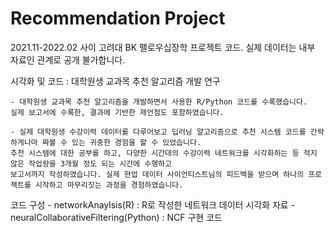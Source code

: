 # Recommendation Project
2021.11-2022.02 사이 고려대 BK 펠로우십장학 프로젝트 코드.
실제 데이터는 내부 자료인 관계로 공개 불가합니다.

시각화 및 코드 : 대학원생 교과목 추천 알고리즘 개발 연구

    - 대학원생 교과목 추천 알고리즘을 개발하면서 사용한 R/Python 코드를 수록했습니다. 
    실제 보고서에 수록한, 결과에 기반한 제언점도 포함하였습니다.
    
    - 실제 대학원생 수강이력 데이터를 다루어보고 딥러닝 알고리즘으로 추천 시스템 코드를 간략하게나마 짜볼 수 있는 귀중한 경험을 할 수 있었습니다. 
    추천 시스템에 대한 공부를 하고, 다양한 시간대의 수강이력 네트워크를 시각화하는 등 적지 않은 작업량을 3개월 정도 되는 시간에 수행하고 
    보고서까지 작성하였습니다. 실제 현업 데이터 사이언티스트님의 피드백을 받으며 하나의 프로젝트를 시작하고 마무리짓는 과정을 경험하였습니다.
    
코드 구성
    - networkAnaylsis(R) : R로 작성한 네트워크 데이터 시각화 자료
    - neuralCollaborativeFiltering(Python) : NCF 구현 코드
